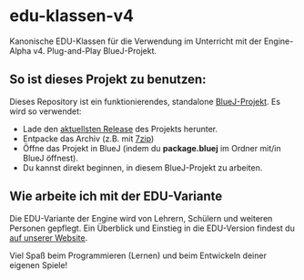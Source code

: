 # edu-klassen-v4
Kanonische EDU-Klassen für die Verwendung im Unterricht mit der Engine-Alpha v4. Plug-and-Play BlueJ-Projekt.

## So ist dieses Projekt zu benutzen:

Dieses Repository ist ein funktionierendes, standalone [BlueJ-Projekt](https://bluej.org). Es wird so verwendet:

- Lade den [aktuellsten Release](https://github.com/engine-alpha/edu-klassen-v4/releases) des Projekts herunter.
- Entpacke das Archiv (z.B. mit [7zip](http://www.7-zip.de/))
- Öffne das Projekt in BlueJ (indem du **package.bluej** im Ordner mit/in BlueJ öffnest).
- Du kannst direkt beginnen, in diesem BlueJ-Projekt zu arbeiten.

## Wie arbeite ich mit der EDU-Variante

Die EDU-Variante der Engine wird von Lehrern, Schülern und weiteren Personen gepflegt. Ein Überblick und Einstieg in die EDU-Version findest du [auf unserer Website](https://engine-alpha.org/wiki/EDU).


Viel Spaß beim Programmieren (Lernen) und beim Entwickeln deiner eigenen Spiele!
